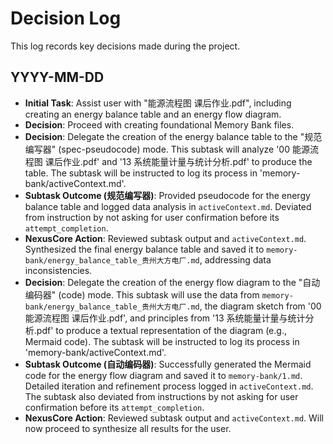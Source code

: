 # Decision Log

This log records key decisions made during the project.

## YYYY-MM-DD
- **Initial Task**: Assist user with "能源流程图 课后作业.pdf", including creating an energy balance table and an energy flow diagram.
- **Decision**: Proceed with creating foundational Memory Bank files.
- **Decision**: Delegate the creation of the energy balance table to the "规范编写器" (spec-pseudocode) mode. This subtask will analyze '00 能源流程图 课后作业.pdf' and '13 系统能量计量与统计分析.pdf' to produce the table. The subtask will be instructed to log its process in 'memory-bank/activeContext.md'.
- **Subtask Outcome (规范编写器)**: Provided pseudocode for the energy balance table and logged data analysis in `activeContext.md`. Deviated from instruction by not asking for user confirmation before its `attempt_completion`.
- **NexusCore Action**: Reviewed subtask output and `activeContext.md`. Synthesized the final energy balance table and saved it to `memory-bank/energy_balance_table_贵州大方电厂.md`, addressing data inconsistencies.
- **Decision**: Delegate the creation of the energy flow diagram to the "自动编码器" (code) mode. This subtask will use the data from `memory-bank/energy_balance_table_贵州大方电厂.md`, the diagram sketch from '00 能源流程图 课后作业.pdf', and principles from '13 系统能量计量与统计分析.pdf' to produce a textual representation of the diagram (e.g., Mermaid code). The subtask will be instructed to log its process in 'memory-bank/activeContext.md'.
- **Subtask Outcome (自动编码器)**: Successfully generated the Mermaid code for the energy flow diagram and saved it to `memory-bank/1.md`. Detailed iteration and refinement process logged in `activeContext.md`. The subtask also deviated from instructions by not asking for user confirmation before its `attempt_completion`.
- **NexusCore Action**: Reviewed subtask output and `activeContext.md`. Will now proceed to synthesize all results for the user.

